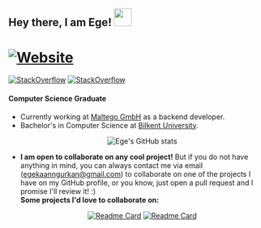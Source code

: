 ## Hey there, I am Ege! <img src="https://media.giphy.com/media/hvRJCLFzcasrR4ia7z/giphy.gif" width="35px">

# [![Website](https://img.shields.io/website?label=egekaangurkan.com&style=for-the-badge&url=http%3A%2F%2Fegekaangurkan.com)][website]
[![StackOverflow](https://img.shields.io/badge/LinkedIn-0077B5?style=for-the-badge&logo=linkedin&logoColor=white&url=)][linkedin]
[![StackOverflow](https://img.shields.io/badge/Stack_Overflow-FE7A16?style=for-the-badge&logo=stack-overflow&logoColor=white)][stackoverflow]

#### Computer Science Graduate

* Currently working at [Maltego GmbH](https://www.maltego.com/)  as a backend developer.
* Bachelor's in Computer Science at [Bilkent University][bilkent-website].
 &nbsp; <p align="center">
![Ege's GitHub stats](https://github-readme-stats-two-dun.vercel.app/api?username=egekaangurkan&count_private=true&bg_color=30,FF0072,FFCD00&title_color=ffffff&text_color=ffffff&hide_border=true&show_icons=true&icon_color=ffffff)
</p>


* **I am open to collaborate on any cool project!** But if you do not have anything in mind, you can always contact me via email ([egekaanngurkan@gmail.com](mailto:egekaanngurkan@gmail.com)) to collaborate on one of the projects I have on my GitHub profile, or you know, just open a pull request and I promise I'll review it! :)\
  **Some projects I'd love to collaborate on:**
   &nbsp; <p align="center">
  [![Readme Card](https://github-readme-stats-two-dun.vercel.app/api/pin/?username=egekaangurkan&repo=k8sc&bg_color=30,00eaff,FF0072&title_color=ffffff&text_color=ffffff&hide_border=true&icon_color=ffffff)](https://github.com/egekaangurkan/k8sc)
  [![Readme Card](https://github-readme-stats-two-dun.vercel.app/api/pin/?username=egekaangurkan&repo=crypto-toolkit&bg_color=30,00eaff,FF0072&title_color=ffffff&text_color=ffffff&hide_border=true&icon_color=ffffff)](https://github.com/EgeKaanGurkan/crypto-toolkit)
 </p>

<!-- [![Top Langs](https://github-readme-stats-two-dun.vercel.app/api/top-langs/?username=egekaangurkan)](https://github.com/anuraghazra/github-readme-stats)-->

<!--### Listen With Me 🎸

![Alt text](https://spotify-recently-played-readme.vercel.app/api?user=egekaangurkan&count=5)-->




[website]: http://egekaangurkan.com
[stackoverflow]: https://stackoverflow.com/users/4770282/ege-kaan-g%c3%bcrkan
[linkedin]: https://www.linkedin.com/in/ege-kaan-gurkan/
[bkmobil-website]: https://bktomorrow.com/
[bilkent-website]: https://w3.bilkent.edu.tr/bilkent/
